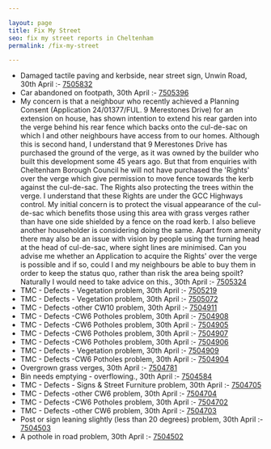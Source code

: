 ```yaml
---

layout: page
title: Fix My Street
seo: fix my street reports in Cheltenham
permalink: /fix-my-street

---
```


<!-- fix_marker starts -->

- Damaged tactile paving and kerbside, near street sign, Unwin Road, 30th April :- [7505832](https://www.fixmystreet.com/report/7505832)
- Car abandoned on footpath, 30th April :- [7505396](https://www.fixmystreet.com/report/7505396)
- My concern is that a neighbour who recently achieved a Planning Consent (Application 24/01377/FUL. 9 Merestones Drive) for an extension on house, has shown intention to extend his rear garden into the verge behind his rear fence which backs onto the cul-de-sac on which l and other neighbours have access from to our homes. Although this is second hand, I understand that 9 Merestones Drive has purchased the ground of the verge, as it was owned by the builder who built this development some 45 years ago. But that from enquiries with Cheltenham Borough Council he will not have purchased the 'Rights' over the verge which give permission to move fence towards the kerb against the cul-de-sac. The Rights also protecting the trees within the verge. I understand that these Rights are under the GCC Highways control. My initial concern is to protect the visual appearance of the cul-de-sac which benefits those using this area with grass verges rather than have one side shielded by a fence on the road kerb. I also believe another householder is considering doing the same. Apart from amenity there may also be an issue with vision by people using the turning head at the head of cul-de-sac, where sight lines are minimised. Can you advise me whether an Application to acquire the Rights' over the verge is possible and if so, could I and my neighbours be able to buy them in order to keep the status quo, rather than risk the area being spoilt? Naturally I would need to take advice on this., 30th April :- [7505324](https://www.fixmystreet.com/report/7505324)
- TMC - Defects - Vegetation problem, 30th April :- [7505219](https://www.fixmystreet.com/report/7505219)
- TMC - Defects - Vegetation problem, 30th April :- [7505072](https://www.fixmystreet.com/report/7505072)
- TMC - Defects -other CW10 problem, 30th April :- [7504911](https://www.fixmystreet.com/report/7504911)
- TMC - Defects -CW6 Potholes  problem, 30th April :- [7504908](https://www.fixmystreet.com/report/7504908)
- TMC - Defects -CW6 Potholes  problem, 30th April :- [7504905](https://www.fixmystreet.com/report/7504905)
- TMC - Defects -CW6 Potholes  problem, 30th April :- [7504907](https://www.fixmystreet.com/report/7504907)
- TMC - Defects -CW6 Potholes  problem, 30th April :- [7504906](https://www.fixmystreet.com/report/7504906)
- TMC - Defects - Vegetation problem, 30th April :- [7504909](https://www.fixmystreet.com/report/7504909)
- TMC - Defects -CW6 Potholes  problem, 30th April :- [7504904](https://www.fixmystreet.com/report/7504904)
- Overgrown grass verges, 30th April :- [7504781](https://www.fixmystreet.com/report/7504781)
- Bin needs emptying - overflowing., 30th April :- [7504584](https://www.fixmystreet.com/report/7504584)
- TMC - Defects - Signs & Street Furniture problem, 30th April :- [7504705](https://www.fixmystreet.com/report/7504705)
- TMC - Defects -other CW6 problem, 30th April :- [7504704](https://www.fixmystreet.com/report/7504704)
- TMC - Defects -CW6 Potholes  problem, 30th April :- [7504702](https://www.fixmystreet.com/report/7504702)
- TMC - Defects -other CW6 problem, 30th April :- [7504703](https://www.fixmystreet.com/report/7504703)
- Post or sign leaning slightly (less than 20 degrees) problem, 30th April :- [7504503](https://www.fixmystreet.com/report/7504503)
- A pothole in road problem, 30th April :- [7504502](https://www.fixmystreet.com/report/7504502)

<!-- fix_marker ends -->
